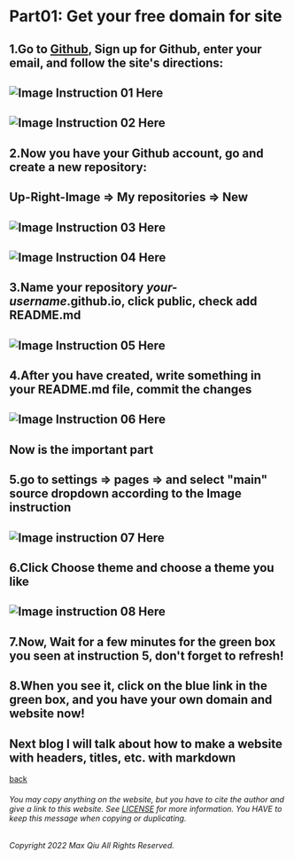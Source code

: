 # Part01: Get your free domain for site
## 1.Go to [Github](https://github.com), Sign up for Github, enter your email, and follow the site's directions:
## ![Image Instruction 01 Here](https://qqiumax.github.io/blog/get-your-github-domain/signup01.png)
## ![Image Instruction 02 Here](https://qqiumax.github.io/blog/get-your-github-domain/signup02.png)
## 2.Now you have your Github account, go and create a new repository:
## Up-Right-Image => My repositories => New
## ![Image Instruction 03 Here](https://qqiumax.github.io/blog/get-your-github-domain/create-repo01.png)
## ![Image Instruction 04 Here](https://qqiumax.github.io/blog/get-your-github-domain/create-repo02.png)
## 3.Name your repository *your-username*.github.io, click public, check add README.md
## ![Image Instruction 05 Here](https://qqiumax.github.io/blog/get-your-github-domain/name-repo.png)
## 4.After you have created, write something in your README.md file, commit the changes
## ![Image Instruction 06 Here](https://qqiumax.github.io/blog/get-your-github-domain/write-sth.png)
## **Now is the important part**
## **5.go to settings => pages => and select "main" source dropdown according to the Image instruction**
## ![Image instruction 07 Here](https://qqiumax.github.io/blog/get-your-github-domain/page-it01.png)
## **6.Click Choose theme and choose a theme you like**
## ![Image instruction 08 Here](https://qqiumax.github.io/blog/get-your-github-domain/page-it02.png)
## 7.Now, Wait for a few minutes for the green box you seen at instruction 5, don't forget to refresh!
## 8.When you see it, click on the blue link in the green box, and you have your own domain and website now!

## Next blog I will talk about how to make a website with headers, titles, etc. with markdown
[back](https://qqiumax.github.io/blog/)

###### You may copy anything on the website, but you have to cite the author and give a link to this website. See [LICENSE](https://qqiumax.github.io/LICENSE) for more information. You HAVE to keep this message when copying or duplicating.

###### Copyright 2022 Max Qiu All Rights Reserved.